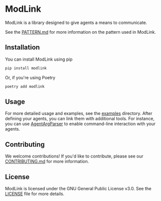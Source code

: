 # ModLink

ModLink is a library designed to give agents a means to communicate.

See the [PATTERN.md](PATTERN.md) for more information on the pattern used in ModLink.

## Installation

You can install ModLink using pip
```sh
pip install modlink
```

Or, if you're using Poetry
```sh
poetry add modlink
```

## Usage

For more detailed usage and examples, see the [examples](examples/README.md) directory. After defining your agents, you can link them with additional tools. For instance, you can use [AgentArgParser](modlink/tools/agent_arg_parser.py) to enable command-line interaction with your agents.

## Contributing

We welcome contributions! If you'd like to contribute, please see our [CONTRIBUTING.md](CONTRIBUTING.md) for more information. 

## License

ModLink is licensed under the GNU General Public License v3.0. See the [LICENSE](LICENSE) file for more details.
